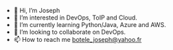 - 👋 Hi, I’m Joseph
- 👀 I’m interested in DevOps, ToIP and Cloud.
- 🌱 I’m currently learning Python/Java, Azure and AWS.
- 💞️ I’m looking to collaborate on DevOps.
- 📫 How to reach me botele_joseph@yahoo.fr

<!---
joseph78-svg/joseph78-svg is a ✨ special ✨ repository because its `README.md` (this file) appears on your GitHub profile.
You can click the Preview link to take a look at your changes.
--->
